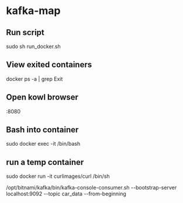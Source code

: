# kafka-map
## Run script
sudo sh run_docker.sh

## View exited containers
docker ps -a | grep Exit

## Open kowl browser
<publicIP>:8080

## Bash into container
sudo docker exec -it <mycontainer> /bin/bash

## run a temp container
sudo docker run -it curlimages/curl /bin/sh

/opt/bitnami/kafka/bin/kafka-console-consumer.sh --bootstrap-server localhost:9092 --topic car_data --from-beginning

